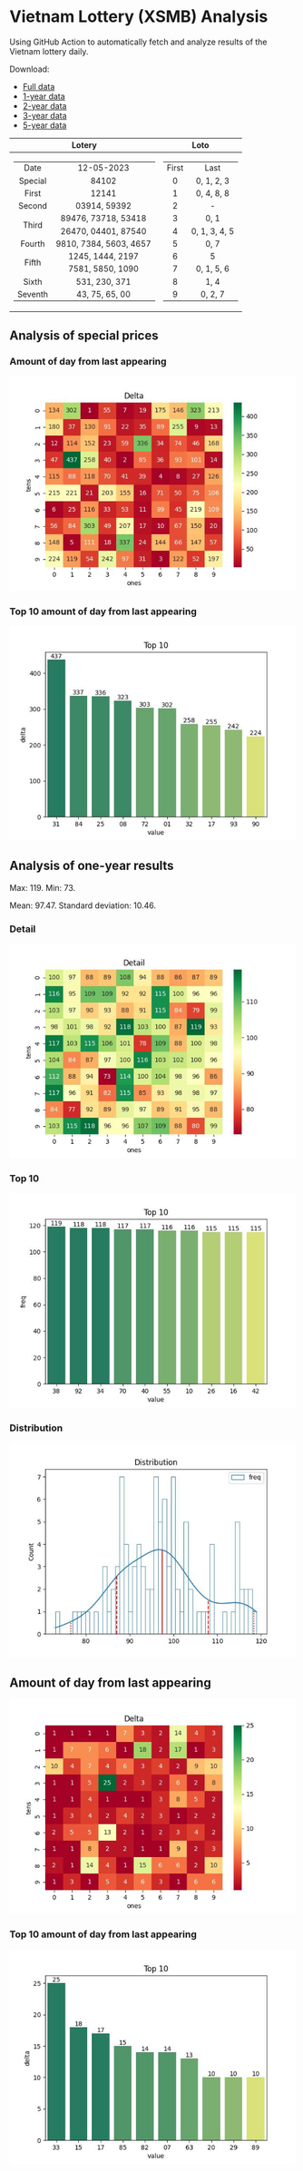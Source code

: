 # Vietnam Lottery (XSMB) Analysis

Using GitHub Action to automatically fetch and analyze results of the Vietnam lottery daily.

Download:

* [Full data](https://raw.githubusercontent.com/khiemdoan/vietnam-lottery-xsmb-analysis/main/results/xsmb.csv)
* [1-year data](https://raw.githubusercontent.com/khiemdoan/vietnam-lottery-xsmb-analysis/main/results/xsmb_1_year.csv)
* [2-year data](https://raw.githubusercontent.com/khiemdoan/vietnam-lottery-xsmb-analysis/main/results/xsmb_2_year.csv)
* [3-year data](https://raw.githubusercontent.com/khiemdoan/vietnam-lottery-xsmb-analysis/main/results/xsmb_3_year.csv)
* [5-year data](https://raw.githubusercontent.com/khiemdoan/vietnam-lottery-xsmb-analysis/main/results/xsmb_5_year.csv)

| Lotery      | Loto |
| :-----------: | :-----------: |
| <table><tr><td>Date</td><td>12-05-2023</td></tr><tr><td>Special</td><td>84102</td></tr><tr><td>First</td><td>12141</td></tr><tr><td>Second</td><td>03914, 59392</td></tr><tr><td rowspan="2">Third</td><td>89476, 73718, 53418</td></tr><tr><td>26470, 04401, 87540</td></tr><tr><td>Fourth</td><td>9810, 7384, 5603, 4657</td></tr><tr><td rowspan="2">Fifth</td><td>1245, 1444, 2197</td></tr><tr><td>7581, 5850, 1090</td></tr><tr><td>Sixth</td><td>531, 230, 371</td></tr><tr><td>Seventh</td><td>43, 75, 65, 00</td></tr></table> | <table><tr><td>First</td><td>Last</td></tr><tr><td>0</td><td>0, 1, 2, 3</td></tr><tr><td>1</td><td>0, 4, 8, 8</td></tr><tr><td>2</td><td>-</td></tr><tr><td>3</td><td>0, 1</td></tr><tr><td>4</td><td>0, 1, 3, 4, 5</td></tr><tr><td>5</td><td>0, 7</td></tr><tr><td>6</td><td>5</td></tr><tr><td>7</td><td>0, 1, 5, 6</td></tr><tr><td>8</td><td>1, 4</td></tr><tr><td>9</td><td>0, 2, 7</td></tr></table> |


<h2>Analysis of special prices</h2>

<h3>Amount of day from last appearing</h3>

![Delta](images/special_delta.jpg)

<h3>Top 10 amount of day from last appearing</h3>

![Delta top 10](images/special_delta_top_10.jpg)

<h2>Analysis of one-year results</h2>

Max: 119. Min: 73.

Mean: 97.47. Standard deviation: 10.46.

<h3>Detail</h3>

![Detail](images/heatmap.jpg)

<h3>Top 10</h3>

![Top 10](images/top-10.jpg)

<h3>Distribution</h3>

![Distribution](images/distribution.jpg)

<h2>Amount of day from last appearing</h2>

![Delta](images/delta.jpg)

<h3>Top 10 amount of day from last appearing</h3>

![Delta top 10](images/delta_top_10.jpg)